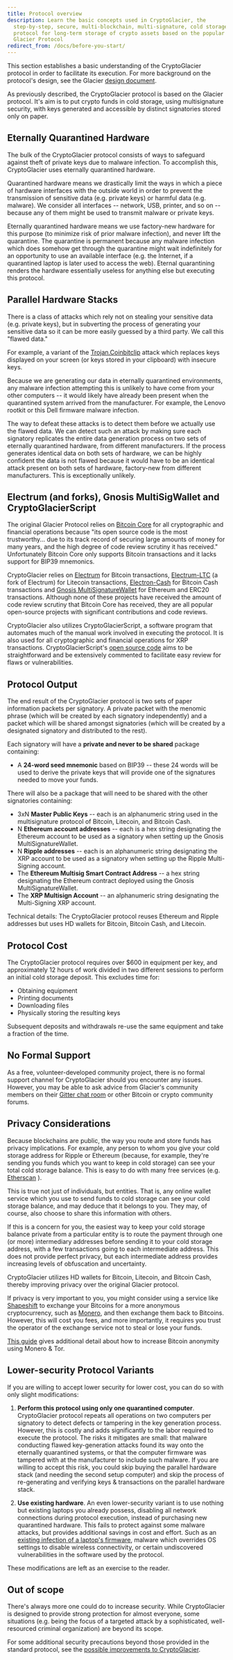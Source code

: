 ```yaml
---
title: Protocol overview
description: Learn the basic concepts used in CryptoGlacier, the
  step-by-step, secure, multi-blockchain, multi-signature, cold storage
  protocol for long-term storage of crypto assets based on the popular
  Glacier Protocol
redirect_from: /docs/before-you-start/
---
```


This section
establishes a basic understanding of the CryptoGlacier protocol in order to
facilitate its execution. For more background on the protocol's design, see
the Glacier [design document](../design-doc/overview.md).

As previously described, the CryptoGlacier protocol is based on the Glacier
protocol. It's aim is to put crypto funds in cold storage, using multisignature
security, with keys generated and accessible by distinct signatories stored
only on paper.

## Eternally Quarantined Hardware

The bulk of the CryptoGlacier protocol consists of ways to safeguard
against theft of private keys due to malware infection. To accomplish this,
CryptoGlacier uses eternally quarantined hardware.

Quarantined hardware means
we drastically limit the ways in which a piece of hardware interfaces with
the outside world in order to prevent the transmission of sensitive data
(e.g. private keys) or harmful data (e.g. malware). We consider all
interfaces -- network, USB, printer, and so on -- because any of them
might be used to transmit malware or private keys.

Eternally quarantined
hardware means we use factory-new hardware for this purpose (to minimize
risk of prior malware infection), and never lift the quarantine. The
quarantine is permanent because any malware infection which does somehow
get through the quarantine might wait indefinitely for an opportunity to use
an available interface (e.g. the Internet, if a quarantined laptop is later
used to access the web). Eternal quarantining renders the hardware
essentially useless for anything else but executing this protocol.

## Parallel Hardware Stacks

There is a class of attacks which rely not on stealing
your sensitive data (e.g. private keys), but in subverting the process of
generating your sensitive data so it can be more easily guessed by a third
party. We call this "flawed data."

For example, a variant of the [Trojan.Coinbitclip](https://www.symantec.com/security-center/writeup/2016-020216-4204-99) attack which replaces keys
displayed on your screen (or keys stored in your clipboard) with insecure keys.

Because we are generating our data in
eternally quarantined environments, any malware infection attempting this is
unlikely to have come from your other computers -- it would likely have
already been present when the quarantined system arrived from the
manufacturer. For example, the Lenovo rootkit or this Dell firmware malware
infection.

The way to defeat these attacks is to detect them before
we actually use the flawed data. We can detect such an attack by making sure
each signatory replicates the entire data generation process on two sets of eternally
quarantined hardware, from different manufacturers. If the process
generates identical data on both sets of hardware, we can be highly
confident the data is not flawed because it would have to be an identical
attack present on both sets of hardware, factory-new from different
manufacturers. This is exceptionally unlikely.


## Electrum (and forks), Gnosis MultiSigWallet and CryptoGlacierScript

The original Glacier Protocol relies on [Bitcoin Core](https://bitcoincore.org/)
for all cryptographic and financial operations because "its open source code is
the most trustworthy... due to its track record of securing large amounts of
money for many years, and the high degree of code review scrutiny it has
received." Unfortunately Bitcoin Core only supports Bitcoin transactions and it
lacks support for BIP39 mnemonics.

CryptoGlacier relies on [Electrum](https://electrum.org) for Bitcoin
transactions, [Electrum-LTC](https://electrum-ltc.org) (a fork of Electrum) for
Litecoin transactions, [Electron-Cash](https://electroncash.org/) for Bitcoin
Cash transactions and [Gnosis MultiSignatureWallet](https://github.com/gnosis/MultiSigWallet)
for Ethereum and ERC20 transactions. Although none of these projects have
received the amount of code review scrutiny that Bitcoin Core has received,
they are all popular open-source projects with significant contributions and
code reviews.

CryptoGlacier also utilizes CryptoGlacierScript, a software program that
automates much of the manual work involved in executing the protocol. It is
also used for all cryptographic and financial operations for XRP transactions.
CryptoGlacierScript's [open source code](https://github.com/vogelito/CryptoGlacierProtocol)
aims to be straightforward and be extensively commented to facilitate easy
review for flaws or vulnerabilities.

## Protocol Output

The end result of the CryptoGlacier protocol is two sets of paper information
packets per signatory. A private packet with the menomic phrase (which will be
created by each signatory independently) and a packet which will be shared
amongst signatories (which will be created by a designated signatory and
distributed to the rest).

Each signatory will have a **private and never to be shared** package containing:

* A **24-word seed mnemonic** based on BIP39 -- these 24 words will be used to
derive the private keys that will provide one of the signatures needed to move
your funds.

There will also be a package that will need to be shared with the other
signatories containing:
* 3xN **Master Public Keys** -- each is an alphanumeric string used in the
multisignature protocol of Bitcoin, Litecoin, and Bitcoin Cash.
* N **Ethereum account addresses** -- each is a hex string designating the
Ethereum account to be used as a signatory when setting up the Gnosis
MultiSignatureWallet.
* N **Ripple addresses** -- each is an alphanumeric string designating the XRP
account to be used as a signatory when setting up the Ripple Multi-Signing
account.
* The **Ethereum Multisig Smart Contract Address** -- a hex string designating
the Ethereum contract deployed using the Gnosis MultiSignatureWallet.
* The **XRP Multisign Account** -- an alphanumeric string designating the
Multi-Signing XRP account.

Technical details: The CryptoGlacier protocol reuses Ethereum and Ripple
addresses but uses HD wallets for Bitcoin, Bitcoin Cash, and Litecoin.

## Protocol Cost

The CryptoGlacier protocol requires over $600 in equipment per key, and
approximately 12 hours of work divided in two different sessions to perform an
initial cold storage deposit. This excludes time for:

* Obtaining equipment
* Printing documents
* Downloading files
* Physically storing the resulting keys

Subsequent deposits and withdrawals re-use the same equipment and take a
fraction of the time.

## No Formal Support

As a free, volunteer-developed community project, there is no formal support
channel for CryptoGlacier should you encounter any issues. However, you may be able to
ask advice from Glacier's community members on their [Gitter chat room](https://gitter.im/glacierprotocol/Lobby)
or other Bitcoin or crypto community forums.

## Privacy Considerations

Because blockchains are public, the way you route and store funds has
privacy implications. For example, any person to whom you give your cold storage
address for Ripple or Ethereum (because, for example, they're sending you funds
which you want to keep in cold storage) can see your total cold storage balance.
This is easy to do with many free services (e.g. [Etherscan](https://etherscan.io/) ).

This is true not just of individuals, but entities. That is, any online wallet
service which you use to send funds to cold storage can see your cold storage
balance, and may deduce that it belongs to you. They may, of course, also choose
to share this information with others.

If this is a concern for you, the easiest way to keep your
cold storage balance private from a particular entity is to route the
payment through one (or more) intermediary addresses before sending it to
your cold storage address, with a few transactions going to each
intermediate address. This does not provide perfect privacy, but each
intermediate address provides increasing levels of obfuscation and
uncertainty.

CryptoGlacier utilizes HD wallets for Bitcoin, Litecoin, and Bitcoin Cash,
thereby improving privacy over the original Glacier protocol.

If privacy is very important to you, you might consider using
a service like
[Shapeshift](https://shapeshift.io/#/coins)
to exchange your Bitcoins for a more anonymous cryptocurrency, such as
[Monero](http://monero.org/),
and then exchange them back to Bitcoins.
However, this will cost you fees, and more importantly, it requires you trust the
operator of the exchange service not to steal or lose your
funds.

[This guide](https://bitcoinnewsmagazine.com/how-to-use-monero-to-anonymize-bitcoin/)
gives additional detail about how to increase Bitcoin anonymity using Monero &
Tor.

## Lower-security Protocol Variants

If you are willing to accept lower security for lower cost, you can do so with only slight modifications:

1. **Perform this protocol using only one quarantined computer**. CryptoGlacier protocol
repeats all operations on two computers per signatory to detect defects or tampering in
the key generation process. However, this is costly and adds significantly
to the labor required to execute the protocol. The risks it mitigates are
small: that malware conducting flawed key-generation attacks found its way
onto the eternally quarantined systems, or that the computer firmware was
tampered with at the manufacturer to include such malware. If you are
willing to accept this risk, you could skip buying the parallel hardware
stack (and needing the second setup computer) and skip the process of
re-generating and verifying keys & transactions on the parallel hardware
stack.

2. **Use existing hardware**. An even lower-security variant is to use nothing
but existing laptops you already possess, disabling all network
connections during protocol execution, instead of purchasing new
quarantined hardware. This fails to protect against some malware
attacks, but provides additional savings in cost and effort. Such as an
[existing infection of a laptop's firmware](https://www.youtube.com/watch?v=sNYsfUNegEA),
malware which overrides OS settings to disable wireless connectivity, or
certain undiscovered vulnerabilities in the software used by the protocol.

These modifications are left as an exercise to the reader.

## Out of scope

There's always more one could do to increase security. While
CryptoGlacier is designed to provide strong protection for almost everyone, some
situations (e.g. being the focus of a targeted attack by a sophisticated,
well-resourced criminal organization) are beyond its scope.

For some
additional security precautions beyond those provided in the standard
protocol, see the [possible improvements to CryptoGlacier](../extend/improvements.md).
